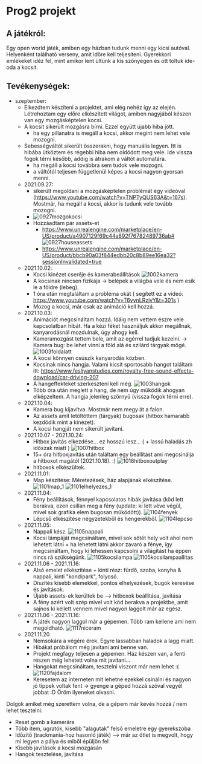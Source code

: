 # Prog2 projekt
## A játékról:
Egy open world játék, amiben egy házban tudunk menni egy kicsi autóval. Helyenként található verseny, amit időre kell teljesíteni. Gyerekkori emlékeket idéz fel, mint amikor lent ültünk a kis szőnyegen és ott toltuk ide-oda a kocsit.

## Tevékenységek:
* szeptember:
    * Elkezdtem készíteni a projektet, ami elég nehéz így az elején. Létrehoztam egy előre elkészített világot, amiben nagyjából készen van egy mozgásképtelen kocsi.
    * A kocsit sikerült mozgásra bírni. Ezzel együtt újabb hiba jött.
        * ha egy pillanatra is megáll a kocsi, akkor megint nem lehet vele mozogni.
    * Sebességváltót sikerült összerakni, hogy manuális legyen. Itt is hibába ütköztem és régebbi hiba nem oldódott meg vele. Ide vissza fogok térni később, addig is átrakom a váltót automatára.
        * ha megáll a kocsi továbbra sem tudok vele mozogni.
        * a váltótól teljesen függetlenül képes a kocsi nagyon gyorsan menni.
    * 2021.09.27:
        * sikerült megoldani a mozgásképtelen problémát egy videóval (https://www.youtube.com/watch?v=TNPTyQUS63A&t=167s). Mostmár, ha megáll a kocsi, akkor is tudunk vele tovább mozogni.
        * ![0927mozgokocsi](https://user-images.githubusercontent.com/71563655/134878946-09a86e6c-41c2-4e75-bd1f-41e4f3c3cfc6.png)
        * Hozzáadtam pár assets-et
            * https://www.unrealengine.com/marketplace/en-US/product/a4907129f69c44a892f76782489736ab#
            ![0927houseassets](https://user-images.githubusercontent.com/71563655/134886117-fcd69fc9-8c3b-4bc5-93bd-02e9a6f9ca4c.png)
            * https://www.unrealengine.com/marketplace/en-US/product/bbcb90a03f844edbb20c8b89ee16ea32?sessionInvalidated=true
    * 2021.10.02:
        * Kocsi kinézet cseréje és kamerabeállítások
        ![1002kamera](https://user-images.githubusercontent.com/71563655/135724911-d813830b-1614-47fe-9c19-33fd7d851246.png)
        * A kocsinak nincsen fizikája -> belépek a világba vele és nem esik le a földre (lebeg).
        * 1 óra után megtaláltam a probléma okát ( segített ez a videó: https://www.youtube.com/watch?v=T6vvnLRzjvY&t=301s )
        * Mozog a kocsi, már csak az animáció kell hozzá.
    * 2021.10.03:
        * Animációt megcsináltam hozzá. Idáig nem vettem észre vele kapcsolatban hibát. Ha a kézi féket használjuk akkor megállnak, kanyarodásnál mozdulnak, úgy ahogy kell.
        * Kameramozgást tettem bele, amit az egérrel tudjuk kezelni. -> Kamera bug: be lehet vinni a föld alá és szilárd tárgyak mögé.
        ![1003foldalatt](https://user-images.githubusercontent.com/71563655/135762745-da501ea0-f870-492c-8736-a2fda1c4df94.png)
        * A kocsi könnyen csúszik kanyarodás közben.
        * Kocsinak nincs hangja. Valami kicsit sportosabb hangot találtam itt: https://www.fesliyanstudios.com/royalty-free-sound-effects-download/car-driving-207
        * A hangeffekteket szerkeszteni kell még.
        ![1003hangok](https://user-images.githubusercontent.com/71563655/135768269-fc1ba828-b8ee-43b6-afd1-940ff04a3e73.png)
        * Több óra után meglett a hang, de nem úgy működik ahogyan elképzeltem. A hangja jelenleg szörnyű (vissza fogok térni erre).
    * 2021.10.04:
        * Kamera bug kijavítva. Mostmár nem megy át a falon.
        * Az assets amit letöltöttem (tárgyak) bugosak (hitbox hamarabb kezdődik mint a kinézet).
        * A kocsi hangját nem sikerült javítani.
    * 2021.10.07 - 2021.10.24:
        * Hitbox javítás elkezdése... ez hosszú lesz... ( + lassú haladás zh időszak miatt )
        ![1007hitbox](https://user-images.githubusercontent.com/71563655/136452710-f45f4765-32de-4bef-bb8d-94ae80a8b3d6.png)
        * 15+ óra hitboxjavítás után találtam egy beállítást ami megcsinálja a hitboxot magától (2021.10.18). :)
        ![1018hitboxoutplay](https://user-images.githubusercontent.com/71563655/137687403-749c6c6c-c038-47e7-8e23-de0a3bb03ecb.png)
        * hitboxok elkészültek.
    * 2021.11.01:
        *  Map készítése: Méretezések, ház alapjának elkészítése.
        ![1101map_1](https://user-images.githubusercontent.com/71563655/139710007-6384de7a-2d5b-42f8-beee-9dc5208e2a04.png)
        ![1101elhelyezes_1](https://user-images.githubusercontent.com/71563655/139720065-6b8b46fc-2477-423f-b236-836f04b83c01.png)
    * 2021.11.04:
        * Fény beállítások, fénnyel kapcsolatos hibák javítása (köd lett berakva, ezen csillan meg a fény (update: ki lett véve végül, mivel sok grafika elem bugosan működött)).
        ![1104fenyek](https://user-images.githubusercontent.com/71563655/140419515-2f7574b0-151e-485f-a96d-58715c1a258f.png)
        * Lépcső elkészítése négyzetekből és hengerekből.
        ![1104lepcso](https://user-images.githubusercontent.com/71563655/140577103-3f6c157c-3295-429d-b3df-88dd79c366dc.png)
    * 2021.11.05:
        * Nappali kész.
        ![1105nappali](https://user-images.githubusercontent.com/71563655/140576388-f8cddc1a-9823-4bba-a329-9f3399086783.png)
        * Kocsi lámpáját megcsináltam, mivel sok sötét hely volt ahol nem lehetett látni + ha lehetett látni akkor zavaró a fénye, így megcsináltam, hogy ki lehessen kapcsolni a világítást ha éppen nincs rá szükségünk.
        ![1105kocsilampa](https://user-images.githubusercontent.com/71563655/140579118-4e90be31-fd7f-4447-8d47-eb6c0cc1d9b7.png)
        ![1105kocsilampaallitas](https://user-images.githubusercontent.com/71563655/140579045-ca17f2de-d5cd-4c70-b5ee-87a3cb075fec.png)
    * 2021.11.06 - 2021.11.16:
        * Alsó emelet elkészítése + kinti rész: fürdő, szoba, konyha & nappali, kinti "kondipark", folyosó.
        * Díszités kisebb elemekkel, pontos elhelyezések, bugok keresése és javítások.
        * Újabb assets-ek kerültek be --> hitboxok beállítása, javítása
        * A fény azért volt szép mivel volt köd berakva a projektbe, amit sajnos ki kellett vennem mivel nagyon laggolt már az egész.
    * 2021.11.06 - 2021.11.16:
        * A játék nagyon laggol már a gépemen. Több ram kellene ami nem megoldható.
        ![1117niceram](https://user-images.githubusercontent.com/71563655/142500125-e733cbe5-c4de-4236-9be6-4820a9b272b9.png)
    * 2021.11.20
        * Nemsokára a végére érek. Egyre lassabban haladok a lagg miatt.
        * Hibákat próbálom még javítani ami benne van.
        * Projekt megfagy teljesen a gépemen. Ház készen van, a fenti részen még lehetett volna mit javítani...
        * Hangokat megcsináltam, tesztelni viszont már nem lehet :(
        ![1120fajdalom](https://user-images.githubusercontent.com/71563655/142732619-6648c7ec-1c42-4181-b6dd-6cab32cbaf7d.png)
        * Keresetem az interneten mit lehetne ezekkel csinálni és nagyon jó tippek voltak fent -> gyenge a géped hozzá szóval vegyél jobbat :D Öröm ilyeneket olvasni.

Dolgok amiket még szerettem volna, de a gépem már kevés hozzá / nem lehet tesztelni:
* Reset gomb a kamerára
* Több item, ugratók, kisebb "alagutak" felső emeletre egy gyerekszoba
* Időzítő (trackmania-hoz hasonló játék) --> már az ötlet is megvolt, hogy mi legyen a pálya és miből épüljön fel
* Kisebb javítások a kocsi mozgásán
* Hangok tesztelése, javítása
